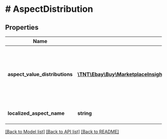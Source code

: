 # # AspectDistribution

## Properties

Name | Type | Description | Notes
------------ | ------------- | ------------- | -------------
**aspect_value_distributions** | [**\TNT\Ebay\Buy\MarketplaceInsightsBeta\V1\Model\AspectValueDistribution[]**](AspectValueDistribution.md) | An array of containers for the various values of the aspect and the match count and a HATEOAS reference (&lt;b&gt; refinementHref&lt;/b&gt;) for this aspect. | [optional]
**localized_aspect_name** | **string** | Name of an aspect, such as Brand, Color, etc. | [optional]

[[Back to Model list]](../../README.md#models) [[Back to API list]](../../README.md#endpoints) [[Back to README]](../../README.md)
